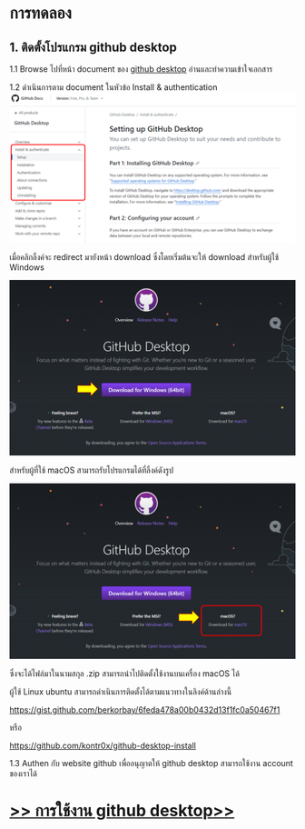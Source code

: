 # การทดลอง
## 1. ติดตั้งโปรแกรม github desktop
1.1 Browse ไปที่หน้า document ของ [github desktop](https://docs.github.com/desktop) อ่านและทำความเข้าใจเอกสาร

1.2  ดำเนินการตาม document ในหัวข้อ Install & authentication
 ![Alt text](./Pictures/Picture-01.png)

 เมื่อคลิกลิ้งค์จะ redirect มายังหน้า download ซึ่งโดยเริ่มต้นจะให้ download สำหรับผู้ใช้ Windows

 ![Alt text](./Pictures/Picture-02.png)

สำหรับผู้ที่ใช้ macOS สามารถรับโปรแกรมได้ที่ลิ้งค์ดังรูป


![Alt text](./Pictures/Picture-03.png)

ซึ่งจะได้ไฟล์มาในนามสกุล .zip สามารถนำไปติดตั้งใช้งานบนเครื่อง macOS ได้

ผู้ใช้ Linux ubuntu สามารถดำเนินการติดตั้งได้ตามแนวทางในลิงค์ด้านล่างนี้

https://gist.github.com/berkorbay/6feda478a00b0432d13f1fc0a50467f1

หรือ

https://github.com/kontr0x/github-desktop-install

1.3 Authen กับ website github เพื่ออนุญาตให้ github desktop สามารถใช้งาน account ของเราได้


# [>> การใช้งาน github desktop>>](W12-Labsheet-01.md)